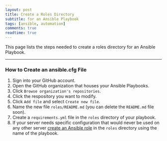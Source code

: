 ```yaml
---
layout: post
title: Create a Roles Directory
subtitle: for an Ansible Playbook
tags: [ansible, automation]
comments: true
readtime: true
---
```


This page lists the steps needed to create a roles directory for an Ansible Playbook.

---
### How to Create an ansible.cfg File
1. Sign into your GitHub account.
2. Open the GitHub organization that houses your Ansible Playbooks.
3. Click `Browse organization's repositories`.
4. Click the respository you want to modify.
5. Click `Add file` and select `Create new file`.
6. Name the new file `roles/README.md` (you can delete the `README.md` file soon).
7. Create a `requirements.yml` file in the `roles` directory of your playbook.
8. If your server needs specific configuration that would never be used on any other server [create an Ansible role](/pages/ansible/procedures/create-an-ansible-role) in the `roles` directory using the name of the playbook.
